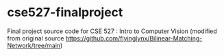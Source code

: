 # cse527-finalproject
Final project source code for CSE 527 : Intro to Computer Vision (modified from original source https://github.com/flyinglynx/Bilinear-Matching-Network/tree/main)
